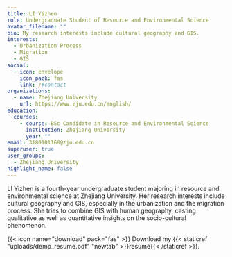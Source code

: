 ```yaml
---
title: LI Yizhen
role: Undergraduate Student of Resource and Environmental Science
avatar_filename: ""
bio: My research interests include cultural geography and GIS.
interests:
  - Urbanization Process
  - Migration
  - GIS
social:
  - icon: envelope
    icon_pack: fas
    link: /#contact
organizations:
  - name: Zhejiang University
    url: https://www.zju.edu.cn/english/
education:
  courses:
    - course: BSc Candidate in Resource and Environmental Science
      institution: Zhejiang University
      year: ""
email: 3180101168@zju.edu.cn
superuser: true
user_groups:
  - Zhejiang University
highlight_name: false
---
```

LI Yizhen is a fourth-year undergraduate student majoring in resource and environmental science at Zhejiang University. Her research interests include cultural geography and GIS, especially in the urbanization and the migration process. She tries to combine GIS with human geography, casting qualitative as well as quantitative insights on the socio-cultural phenomenon.

{{< icon name="download" pack="fas" >}} Download my {{< staticref "uploads/demo_resume.pdf" "newtab" >}}resumé{{< /staticref >}}.